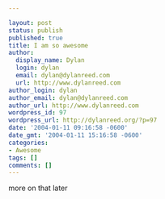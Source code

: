 ```yaml
---

layout: post
status: publish
published: true
title: I am so awesome
author:
  display_name: Dylan
  login: dylan
  email: dylan@dylanreed.com
  url: http://www.dylanreed.com
author_login: dylan
author_email: dylan@dylanreed.com
author_url: http://www.dylanreed.com
wordpress_id: 97
wordpress_url: http://dylanreed.org/?p=97
date: '2004-01-11 09:16:58 -0600'
date_gmt: '2004-01-11 15:16:58 -0600'
categories:
- Awesome
tags: []
comments: []
---
```


more on that later
